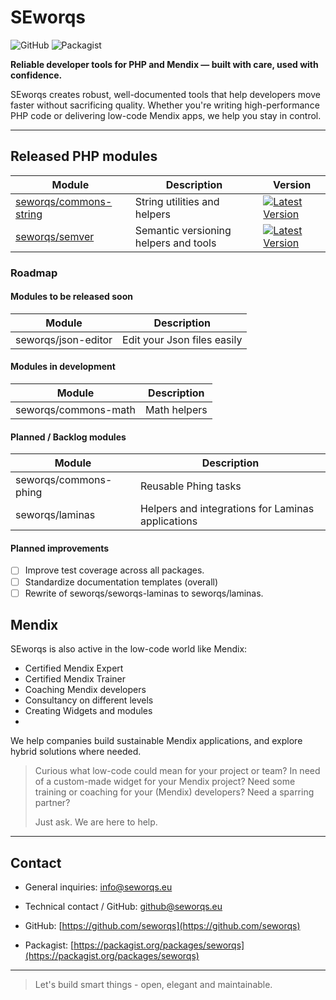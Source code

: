 # SEworqs
![GitHub](https://img.shields.io/badge/GitHub-seworqs-181717?style=flat-square&logo=github)
![Packagist](https://img.shields.io/badge/Packagist-seworqs-orange?style=flat-square&logo=packagist)

**Reliable developer tools for PHP and Mendix — built with care, used with confidence.**  

SEworqs creates robust, well-documented tools that help developers move faster without sacrificing quality. Whether you're writing high-performance PHP code or delivering low-code Mendix apps, we help you stay in control.

---

## Released PHP modules

| Module                                                              | Description                           | Version                                                                                                                                                     |
|---------------------------------------------------------------------|---------------------------------------|-------------------------------------------------------------------------------------------------------------------------------------------------------------|
| [seworqs/commons-string](https://github.com/seworqs/commons-string) | String utilities and helpers          | [![Latest Version](https://img.shields.io/packagist/v/seworqs/commons-string.svg?style=flat-square)](https://packagist.org/packages/seworqs/commons-string) |
| [seworqs/semver](https://github.com/seworqs/semver)                 | Semantic versioning helpers and tools | [![Latest Version](https://img.shields.io/packagist/v/seworqs/semver.svg?style=flat-square)](https://packagist.org/packages/seworqs/semver)                 |

### Roadmap

#### Modules to be released soon

| Module                 | Description                  |
|------------------------|------------------------------|
| seworqs/json-editor    | Edit your Json files easily  |

#### Modules in development

| Module               | Description  |
|----------------------|--------------|
| seworqs/commons-math | Math helpers |

#### Planned / Backlog modules

| Module                 | Description                                       |
|------------------------|---------------------------------------------------|
| seworqs/commons-phing  | Reusable Phing tasks                              |
| seworqs/laminas        | Helpers and integrations for Laminas applications |


#### Planned improvements

- [ ] Improve test coverage across all packages.
- [ ] Standardize documentation templates (overall)
- [ ] Rewrite of seworqs/seworqs-laminas to seworqs/laminas. 

## Mendix

SEworqs is also active in the low-code world like Mendix:

- Certified Mendix Expert
- Certified Mendix Trainer
- Coaching Mendix developers
- Consultancy on different levels
- Creating Widgets and modules
- 
We help companies build sustainable Mendix applications, and explore hybrid solutions where needed.

> Curious what low-code could mean for your project or team?
> In need of a custom-made widget for your Mendix project?
> Need some training or coaching for your (Mendix) developers?
> Need a sparring partner?
> 
> Just ask. We are here to help.

---

## Contact
- General inquiries: [info@seworqs.eu](info@seworqs.eu)
- Technical contact / GitHub: [github@seworqs.eu](github@seworqs.eu)


- GitHub: [https://github.com/seworqs](https://github.com/seworqs)
- Packagist: [https://packagist.org/packages/seworqs](https://packagist.org/packages/seworqs)

---

> Let's build smart things - open, elegant and maintainable.
